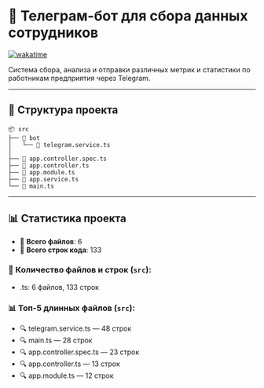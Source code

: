 # 📌 Телеграм-бот для сбора данных сотрудников  

[![wakatime](https://wakatime.com/badge/github/i5anin/telegram-bot__pf-forum.svg)](https://wakatime.com/badge/github/i5anin/telegram-bot__pf-forum)  

Система сбора, анализа и отправки различных метрик и статистики по работникам предприятия через Telegram.

---

## 📂 Структура проекта
```
📦 src
├── 📂 bot
│   └── 📜 telegram.service.ts 
│
├── 📜 app.controller.spec.ts 
├── 📜 app.controller.ts 
├── 📜 app.module.ts 
├── 📜 app.service.ts 
└── 📜 main.ts 
```

---

## 📊 Статистика проекта

- 📄 **Всего файлов**: 6
- 📜 **Всего строк кода**: 133


### 📁 Количество файлов и строк (`src`):
  - .ts: 6 файлов, 133 строк

### 📊 Топ-5 длинных файлов (`src`):
- 🔍 telegram.service.ts — 48 строк
- 🔍 main.ts — 28 строк
- 🔍 app.controller.spec.ts — 23 строк
- 🔍 app.controller.ts — 13 строк
- 🔍 app.module.ts — 12 строк


